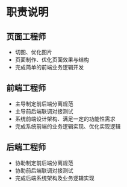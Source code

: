 # 职责说明

## 页面工程师

- 切图、优化图片
- 页面制作、优化页面效果与结构
- 完成简单的前端业务逻辑开发

## 前端工程师

- 主导制定前后端分离规范
- 主导前后端联调对接测试
- 系统前端设计架构、满足一定的功能性需求
- 完成系统前端的业务逻辑实现、优化实现逻辑

## 后端工程师

- 协助制定前后端分离规范
- 协助前后端联调对接测试
- 完成后端系统架构及业务逻辑实现


